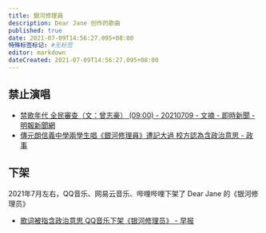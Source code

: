 ```yaml
---
title: 銀河修理員
description: Dear Jane 创作的歌曲
published: true
date: 2021-07-09T14:56:27.095+08:00
特殊标签标记: #无标签
editor: markdown
dateCreated: 2021-07-09T14:56:27.095+08:00
---
```


## 禁止演唱

+ [禁歌年代 全民審查（文：曾志豪） (09:00) - 20210709 - 文摘 - 即時新聞 - 明報新聞網](https://web.archive.org/web/20210709070100/https://news.mingpao.com/ins/文摘/article/20210709/s00022/1625754927693/禁歌年代-全民審查（文-曾志豪）)
+ [傳元朗信義中學兩學生唱《銀河修理員》遭記大過 校方認為含政治意思 - 政事](https://web.archive.org/web/20210709070025/https://www.bastillepost.com/hongkong/article/8756393-傳元朗信義中學兩學生唱《銀河修理員》遭記大過)

## 下架

2021年7月左右，QQ音乐、网易云音乐、哔哩哔哩下架了 Dear Jane 的《银河修理员》

+ [歌词被指含政治意思 QQ音乐下架《银河修理员》 - 早报](https://web.archive.org/web/20210708141529/https://www.zaobao.com.sg/realtime/china/story20210708-1166300)
